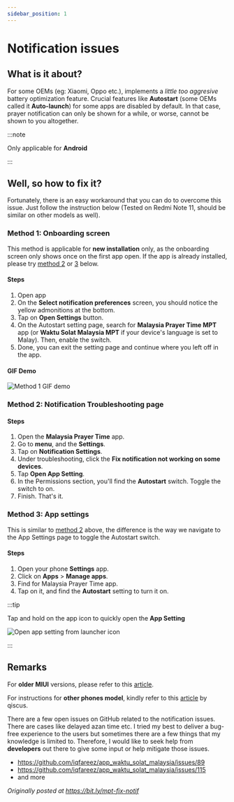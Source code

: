 ```yaml
---
sidebar_position: 1
---
```


# Notification issues

## What is it about?

For some OEMs (eg: Xiaomi, Oppo etc.), implements a _little too aggresive_ battery optimization feature. Crucial features like **Autostart** (some OEMs called it **Auto-launch**) for some apps are disabled by default. In that case, prayer notification can only be shown for a while, or worse, cannot be shown to you altogether.

:::note

Only applicable for **Android**

:::

## Well, so how to fix it?

Fortunately, there is an easy workaround that you can do to overcome this issue. Just follow the instruction below (Tested on Redmi Note 11, should be similar on other models as well).

### Method 1: Onboarding screen

This method is applicable for **new installation** only, as the onboarding screen only shows once on the first app open. If the app is already installed, please try [method 2](#method-2-notification-troubleshooting-page) or [3](#method-3-app-settings) below.

#### Steps

1. Open app
1. On the **Select notification preferences** screen, you should notice the yellow admonitions at the bottom.
1. Tap on **Open Settings** button.
1. On the Autostart setting page, search for **Malaysia Prayer Time MPT** app (or **Waktu Solat Malaysia MPT** if your device's language is set to Malay). Then, enable the switch.
1. Done, you can exit the setting page and continue where you left off in the app.

#### GIF Demo

![Method 1 GIF demo](/img/troubleshoot/notif/gif-notification-onboarding.gif)

### Method 2: Notification Troubleshooting page

#### Steps

1. Open the **Malaysia Prayer Time** app.
1. Go to **menu**, and the **Settings**.
1. Tap on **Notification Settings**.
1. Under troubleshooting, click the **Fix notification not working on some devices**.
1. Tap **Open App Setting**.
1. In the Permissions section, you'll find the **Autostart** switch. Toggle the switch to on.
1. Finish. That's it.

### Method 3: App settings

This is similar to [method 2](#method-2-notification-troubleshooting-page) above, the difference is the way we navigate to the App Settings page to toggle the Autostart switch.

#### Steps

1. Open your phone **Settings** app.
1. Click on **Apps** > **Manage apps**.
1. Find for Malaysia Prayer Time app.
1. Tap on it, and find the **Autostart** setting to turn it on.

:::tip

Tap and hold on the app icon to quickly open the **App Setting**

![Open app setting from launcher icon](/img/troubleshoot/notif/gif-notification-alternative-2.gif)

:::

## Remarks

For **older MIUI** versions, please refer to this [article](https://nine-faq.9folders.com/articles/8772-how-to-manage-autostart-service-on-the-xiaomi-devices).

For instructions for **other phones model**, kindly refer to this [article](https://support.qiscus.com/hc/en-us/articles/360016430973-Why-Aren-t-Push-Notifications-Sometimes-Working-on-My-Android-App-) by qiscus.

There are a few open issues on GitHub related to the notification issues. There are cases like delayed azan time etc. I tried my best to deliver a bug-free experience to the users but sometimes there are a few things that my knowledge is limited to. Therefore, I would like to seek help from **developers** out there to give some input or help mitigate those issues.

- https://github.com/iqfareez/app_waktu_solat_malaysia/issues/89
- https://github.com/iqfareez/app_waktu_solat_malaysia/issues/115
- and more

_Originally posted at https://bit.ly/mpt-fix-notif_
